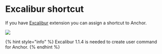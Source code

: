# Excalibur shortcut

If you have [Excalibur](../excalibur/) extension you can assign a shortcut to Anchor.

![](../../.gitbook/assets/Anchor\_4\_Excalibur.gif)

{% hint style="info" %}
Excalibur 1.1.4 is needed to create user command for Anchor.
{% endhint %}

